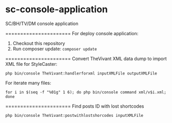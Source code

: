 sc-console-application
======================

SC/BH/TV/DM console application 


======================
For deploy console application:

1. Checkout this repository
2. Run composer update: `composer update`

======================
Convert TheVivant XML data dump to import XML file for StyleCaster:

`php bin/console TheVivant:handlerforxml inputXMLFile outputXMLFile`

For iterate many files:

`for i in $(seq -f "%01g" 1 6); do php bin/console command xml/v$i.xml; done`

======================
Find posts ID with lost shortcodes

`php bin/console TheVivant:postwithlostshorcodes inputXMLFile`